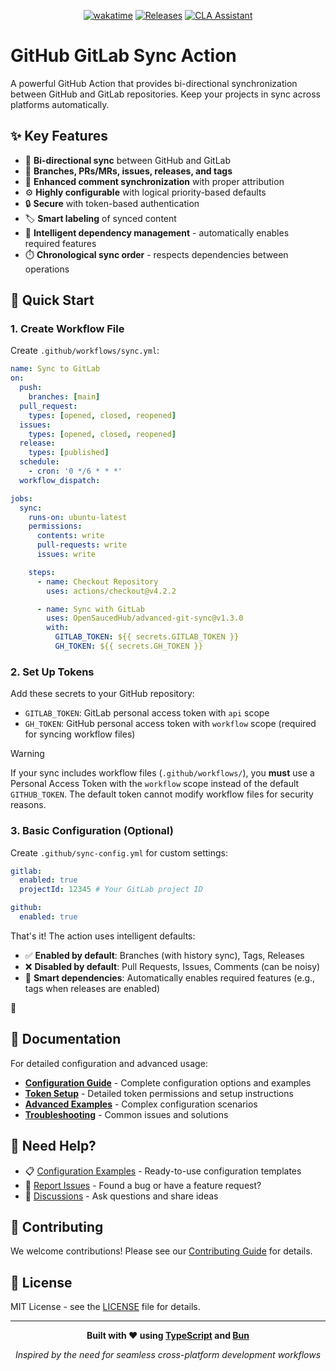 <div align="center">

[![wakatime](https://wakatime.com/badge/github/OpenSaucedHub/advanced-git-sync.svg)](https://wakatime.com/badge/github/OpenSaucedHub/advanced-git-sync)
[![Releases](https://github.com/OpenSaucedHub/advanced-git-sync/actions/workflows/release.yml/badge.svg)](https://github.com/OpenSaucedHub/advanced-git-sync/actions/workflows/release.yml)
[![CLA Assistant](https://github.com/OpenSaucedHub/advanced-git-sync/actions/workflows/cla.yml/badge.svg)](https://github.com/OpenSaucedHub/advanced-git-sync/actions/workflows/cla.yml)

</div>

# GitHub GitLab Sync Action

A powerful GitHub Action that provides bi-directional synchronization between GitHub and GitLab
repositories. Keep your projects in sync across platforms automatically.

## ✨ Key Features

- 🔄 **Bi-directional sync** between GitHub and GitLab
- 🌳 **Branches, PRs/MRs, issues, releases, and tags**
- 💬 **Enhanced comment synchronization** with proper attribution
- ⚙️ **Highly configurable** with logical priority-based defaults
- 🔒 **Secure** with token-based authentication
- 🏷️ **Smart labeling** of synced content
- 🧠 **Intelligent dependency management** - automatically enables required features
- ⏱️ **Chronological sync order** - respects dependencies between operations

## 🚀 Quick Start

### 1. Create Workflow File

Create `.github/workflows/sync.yml`:

```yaml
name: Sync to GitLab
on:
  push:
    branches: [main]
  pull_request:
    types: [opened, closed, reopened]
  issues:
    types: [opened, closed, reopened]
  release:
    types: [published]
  schedule:
    - cron: '0 */6 * * *'
  workflow_dispatch:

jobs:
  sync:
    runs-on: ubuntu-latest
    permissions:
      contents: write
      pull-requests: write
      issues: write

    steps:
      - name: Checkout Repository
        uses: actions/checkout@v4.2.2

      - name: Sync with GitLab
        uses: OpenSaucedHub/advanced-git-sync@v1.3.0
        with:
          GITLAB_TOKEN: ${{ secrets.GITLAB_TOKEN }}
          GH_TOKEN: ${{ secrets.GH_TOKEN }}
```

### 2. Set Up Tokens

Add these secrets to your GitHub repository:

- `GITLAB_TOKEN`: GitLab personal access token with `api` scope
- `GH_TOKEN`: GitHub personal access token with `workflow` scope (required for syncing workflow
  files)

> [!WARNING]
>
> If your sync includes workflow files (`.github/workflows/`), you **must** use a Personal Access
> Token with the `workflow` scope instead of the default `GITHUB_TOKEN`. The default token cannot
> modify workflow files for security reasons.

### 3. Basic Configuration (Optional)

Create `.github/sync-config.yml` for custom settings:

```yaml
gitlab:
  enabled: true
  projectId: 12345 # Your GitLab project ID

github:
  enabled: true
```

That's it! The action uses intelligent defaults:

- ✅ **Enabled by default**: Branches (with history sync), Tags, Releases
- ❌ **Disabled by default**: Pull Requests, Issues, Comments (can be noisy)
- 🧠 **Smart dependencies**: Automatically enables required features (e.g., tags when releases are
  enabled)

🎉

## 📖 Documentation

For detailed configuration and advanced usage:

- **[Configuration Guide](docs/README.md)** - Complete configuration options and examples
- **[Token Setup](docs/token-setup.md)** - Detailed token permissions and setup instructions
- **[Advanced Examples](docs/examples.md)** - Complex configuration scenarios
- **[Troubleshooting](docs/troubleshooting.md)** - Common issues and solutions

## 🤝 Need Help?

- 📋 [Configuration Examples](docs/sync-config-example.yml) - Ready-to-use configuration templates
- 🐛 [Report Issues](https://github.com/OpenSaucedHub/advanced-git-sync/issues) - Found a bug or
  have a feature request?
- 💬 [Discussions](https://github.com/OpenSaucedHub/advanced-git-sync/discussions) - Ask questions
  and share ideas

## 🤝 Contributing

We welcome contributions! Please see our [Contributing Guide](docs/contributing.md) for details.

## 📄 License

MIT License - see the
[LICENSE](https://github.com/OpenSaucedHub/.github/blob/main/.github/LICENSE.md) file for details.

---

<div align="center">

**Built with ❤️ using [TypeScript](https://www.typescriptlang.org/) and [Bun](https://bun.sh/)**

_Inspired by the need for seamless cross-platform development workflows_

</div>
